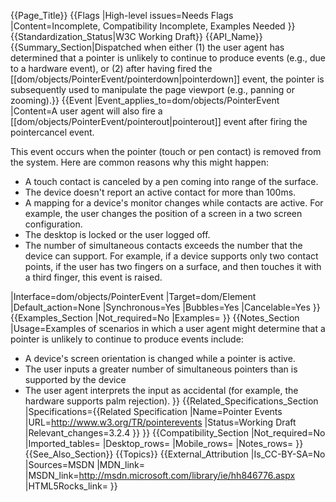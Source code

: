 {{Page_Title}}
{{Flags
|High-level issues=Needs Flags
|Content=Incomplete, Compatibility Incomplete, Examples Needed
}}
{{Standardization_Status|W3C Working Draft}}
{{API_Name}}
{{Summary_Section|Dispatched when either (1) the user agent has determined that a pointer is unlikely to continue to produce events (e.g., due to a hardware event), or (2) after having fired the [[dom/objects/PointerEvent/pointerdown|pointerdown]] event, the pointer is subsequently used to manipulate the page viewport (e.g., panning or zooming).}}
{{Event
|Event_applies_to=dom/objects/PointerEvent
|Content=A user agent will also fire a [[dom/objects/PointerEvent/pointerout|pointerout]] event after firing the pointercancel event.

This event occurs when the pointer (touch or pen contact) is removed from the system. Here are common reasons why this might happen:
* A touch contact is canceled by a pen coming into range of the surface. 
* The device doesn't report an active contact for more than 100ms.
* A mapping for a device's monitor changes while contacts are active. For example, the user changes the position of a screen in a two screen configuration. 
* The desktop is locked or the user logged off. 
* The number of simultaneous contacts exceeds the number that the device can support. For example, if a device supports only two contact points, if the user has two fingers on a surface, and then touches it with a third finger, this event is raised.

|Interface=dom/objects/PointerEvent
|Target=dom/Element
|Default_action=None
|Synchronous=Yes
|Bubbles=Yes
|Cancelable=Yes
}}
{{Examples_Section
|Not_required=No
|Examples=
}}
{{Notes_Section
|Usage=Examples of scenarios in which a user agent might determine that a pointer is unlikely to continue to produce events include:
* A device's screen orientation is changed while a pointer is active.
* The user inputs a greater number of simultaneous pointers than is supported by the device
* The user agent interprets the input as accidental (for example, the hardware supports palm rejection).
}}
{{Related_Specifications_Section
|Specifications={{Related Specification
|Name=Pointer Events
|URL=http://www.w3.org/TR/pointerevents
|Status=Working Draft
|Relevant_changes=3.2.4
}}
}}
{{Compatibility_Section
|Not_required=No
|Imported_tables=
|Desktop_rows=
|Mobile_rows=
|Notes_rows=
}}
{{See_Also_Section}}
{{Topics}}
{{External_Attribution
|Is_CC-BY-SA=No
|Sources=MSDN
|MDN_link=
|MSDN_link=http://msdn.microsoft.com/library/ie/hh846776.aspx
|HTML5Rocks_link=
}}